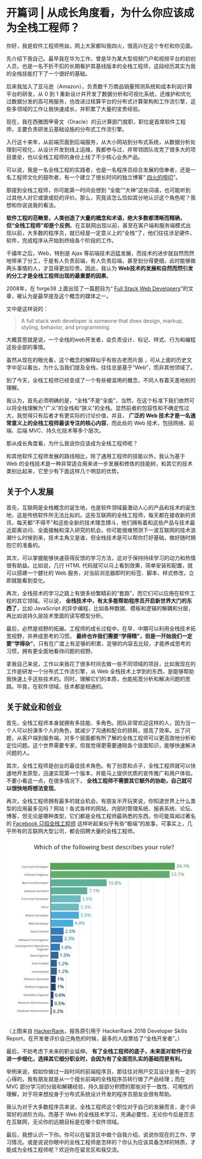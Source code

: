 # 开篇词 | 从成长角度看，为什么你应该成为全栈工程师？
你好，我是软件工程师熊燚，网上大家都叫我四火，很高兴在这个专栏和你见面。

先介绍下我自己。最早我在华为工作，曾是华为某大型视频门户和视频平台的初创人员，也是一名不折不扣的长期看护其基线版本的全栈工程师，这段经历其实为我的全栈技能打下了一个很好的基础。

后来我加入了亚马逊（Amazon），负责数千万商品销量预测系统和成本利润计算平台的研发，从 0 到 1 重新设计并开发了数据分析和可视化系统，还维护和优化过数据分发的高可用服务，也改进过核算平台的分布式计算架构和工作流引擎，这些多领域的工作让我快速成长，并积累了大量的宝贵经验。

现在，我在西雅图甲骨文（Oracle）的云计算部门就职，职位是首席软件工程师，主要负责研发云基础设施的分布式工作流引擎。

入行这十来年，从前端页面到后端服务，从大小网站到分布式系统，从数据分析处理到可视化，从设计开发到线上运维，我都参与过，并带领团队攻克了很多大的项目堡垒，也以全栈工程师的身份上线了不少核心业务产品。

可以说，我是一名全栈工程的实践者，也是一名程序员综合发展的信奉者，还是一名工程师文化的鼓吹者，有一个建立了很长时间的独立博客“ [四火的唠叨](https://www.raychase.net/)”。

那提到全栈工程师，你可能第一时间会想到 “全能”“大神”这些词语，也可能听到过其他人对它或褒或贬的评价。那么，究竟该怎么恰如其分地认识这个角色呢？我想和你说说我的看法。

**软件工程的范畴里，人类创造了大量的概念和术语，绝大多数都清晰而精确，但“全栈工程师”却是个反例**。在互联网出现以前，甚至在客户端和服务端模式出现以前，大多数的程序员，就已经是一定意义上的“全栈”了，他们往往涉足硬件、软件，完成程序从开始到终结各个阶段的工作。

千禧年之后，Web，特别是 Ajax 等前端技术迅猛发展，而技术的进步就自然而然地带来了分工，于是有人负责前端，有人负责后端，甚至划分得更细，此时能够做两头事情的人，才显得更加珍贵。因此，我认为 **Web技术的发展和自然而然引发的分工才是全栈工程师出现的最重要的因素**。

2008年，在 forge38 上面出现了一篇题目为“ [Full Stack Web Developers](http://web.archive.org/web/20101204221657/http://forge38.com/blog/2008/06/full-stack-web-developers/)”的文章，被认为是最早提及这个概念的媒体之一。

文中是这样说的：

> A full stack web developer is someone that does design, markup, styling, behavior, and programming.

大概意思就是说，一个全栈的web开发者，会负责设计、标记、样式、行为和编程这些全部的事情。

虽然从现在的眼光看，这个概念的解释似乎有些古老而片面 ，可从上面的历史文字中足以看出，为什么当我们提及全栈，往往总是基于“Web”，而非其他领域了。

到了今天，全栈工程师已经变成了一个有些被滥用的概念，不同人有着天差地别的理解。

我认为，首先必须明确的是，“全栈”不是“全能”，当然，在这个标准下我们依然可以将全栈理解为“广义”的全栈和“狭义”的全栈。显然前者的包容性和不确定性过大，我觉得只有后者才有更实际的讨论价值，并且， **广泛的 Web 技术才是一名通常意义上的全栈工程师最该专注的核心内容**，而此处的 Web 技术，包括网络、前端、后端 MVC、持久化技术等多个层次。

那从成长角度看，为什么我说你应该成为全栈工程师呢？

和其他软件工程师发展的路线相比，除了通用工程师的技能以外，我认为基于 Web 的全栈技术是一种非常适合用来进一步发展和修炼的技能树，和其它的技术类别比起来，它至少有下面这样几个明显的优势。

## 关于个人发展

首先，互联网是全栈概念的诞生地，也是软件领域最激动人心的产品和技术的诞生地，这是传统软件所无法比拟的。这些互联网的全栈工程师，每天都在接收新的资讯，每天都“不得不”和这些全新的技术理念搏斗，他们拥有着和这些产品与技术最近距离访问、全面接触和深入研究的机会。你可能很难预测下一波互联网的技术浪潮什么时候到来，技术主角又是谁，但全栈技术是可以帮你打好基础，做好随时拥抱它的准备的。

其次，可以掌握能够快速获得反馈的学习方法，这对于保持持续学习的动力和热情很有助益。比如说，几行 HTML 代码就可以马上看到效果，简单安装和配置，就可以搭建一个健壮的 Web 服务，对当前浏览器即时的标签、脚本、样式修改，立即就能看到变化。

再次，全栈技术的学习之路上有很多纷繁精彩的“套路”，而它们可以应用在软件工程的其它领域。可以说， **全栈技术中，有太多能帮助程序员开启新世界大门的东西了**，比如 JavaScript 的异步编程，比如各种数据、模板和逻辑的解耦和分层，再比如说持久层技术里面的读写模型分析。

最后，必然是视野的拓展。工程师的成长过程中，在早、中期可以利用全栈技术拓宽视野，并养成思考的习惯。 **最终也许我们需要“学得精”，但是一开始我们一定要“学得杂”**。只有在广度上有足够的积累，足够的内容去比较，才能养成思考的习惯，拥有更全面地看待问题的视野。

拿我自己来说，工作以来我花了很多时间去做一些不同领域的项目，比如我现在的工作是研发一个分布式工作流引擎，从 Web 全栈技术上学到的东西，是能够帮助我快速上手这些技术的。同时，理解它们的本质，也能拓宽分析和解决问题的思路。毕竟，在软件领域，技术都是相通的。

## 关于就业和创业

首先，全栈工程师本身就拥有多技能、多角色。团队非常欢迎这样的人，因为当一个人可以扮演多个人的角色，就减少了沟通和配合的损耗，提高了效率。出了问题，从客户端到服务端，对多个层面都有所了解的全栈工程师可以更高效地分析和定位问题。这个世界需要专家，但我觉得更需要通晓各个层面知识，能够快速解决问题的人。

其次，全栈工程师是创业的最佳技术角色。有了创意和点子，全栈工程师就可以快速地开发原型，迅速实现第一个版本，并能马上提供优质的宣传推广和用户体验。不要小看这一点，在很多情况下， **全栈工程师不需要其它额外的协助，自己就可以很快地将想法变现**。

再次，全栈工程师拥有最多的就业机会。有朋友半开玩笑说，你知道世界上什么类型的应用最多见吗？网站！各式各样的网站，内部的管理系统、报表系统、论坛、博客，但无论是哪种类型，它们都是全栈工程师最熟悉的东西。你可能耳闻过著名的 [Facebook 只招全栈工程师](https://www.laurencegellert.com/2012/08/what-is-a-full-stack-developer/) 这样听起来似乎有些“极端”的故事，可事实上，几乎所有的互联网大型公司，都会招聘大量的全栈工程师。

![](images/134212/f90b92c41ca6ecedc5d8af2224aa9f9e.jpeg)

（上图来自 [HackerRank](https://blog.hackerrank.com/full-stack-developer/)，报告原引用于 HackerRank 2018 Developer Skills Report，在开发者评价自己角色的时候，最多的人投票给了“全栈开发者”。）

最后，不妨考虑下未来的职业延伸。 **有了全栈工程师的底子，未来面对软件行业进一步细化，选择其它细分职业时，会因为有了全面而扎实的基础而更有利。**

举例来说，假如你做过一段时间的前端程序员，那往往对用户交互设计是有一定的心得的，我有朋友就是从一个擅长前端的全栈程序员转行做了产品经理；而在 MVC 部分学习的分层和解耦经验，持久层部分积攒的那些对于一致性、可用性的理解，对于将来想投身于分布式系统设计开发的程序员朋友会很有帮助。

我认为对于大多数程序员来说，全栈工程师这个职位对于自己的发展而言，是个非常好的进阶方向。而基于 Web 的全栈技术学习，充满必要性，无论你今后是否志在互联网，无论你的远期目标是在哪个软件领域。

最后，我想认识一下你。你可以在留言区中做个自我介绍，说说你现在的工作、学习情况。或是说说你眼中的全栈工程师是怎样的？你认为应该具备怎样的特质，才能成为全栈工程师呢？欢迎你在留言区和我交流。